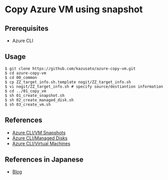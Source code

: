 # Copy Azure VM using snapshot

## Prerequisites
- Azure CLI

## Usage
```
$ git clone https://github.com/kazusato/azure-copy-vm.git
$ cd azure-copy-vm
$ cd 00_common
$ cp ZZ_target_info.sh.template nogit/ZZ_target_info.sh
$ vi nogit/ZZ_target_info.sh # specify source/destiantion information
$ cd ../01_copy_vm
$ sh 01_create_snapshot.sh
$ sh 02_create_managed_disk.sh
$ sh 03_create_vm.sh
```

## References
- [Azure CLI/VM Snapshots](https://docs.microsoft.com/en-us/cli/azure/snapshot?view=azure-cli-latest#az-snapshot-create)
- [Azure CLI/Managed Disks](https://docs.microsoft.com/en-us/cli/azure/disk?view=azure-cli-latest#az-disk-create)
- [Azure CLI/Virtual Machines](https://docs.microsoft.com/en-us/cli/azure/vm?view=azure-cli-latest#az-vm-create)

## References in Japanese
- [Blog](https://kazusato77.hatenablog.com/entry/2018/07/06/074010)
